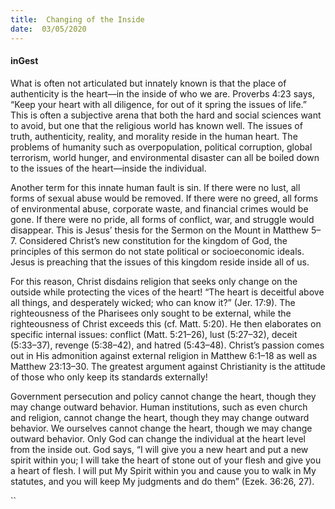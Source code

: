 ```yaml
---
title:  Changing of the Inside
date:  03/05/2020
---
```


#### inGest

What is often not articulated but innately known is that the place of authenticity is the heart—in the inside of who we are. Proverbs 4:23 says, “Keep your heart with all diligence, for out of it spring the issues of life.” This is often a subjective arena that both the hard and social sciences want to avoid, but one that the religious world has known well. The issues of truth, authenticity, reality, and morality reside in the human heart. The problems of humanity such as overpopulation, political corruption, global terrorism, world hunger, and environmental disaster can all be boiled down to the issues of the heart—inside the individual.

Another term for this innate human fault is sin. If there were no lust, all forms of sexual abuse would be removed. If there were no greed, all forms of environmental abuse, corporate waste, and financial crimes would be gone. If there were no pride, all forms of conflict, war, and struggle would disappear. This is Jesus’ thesis for the Sermon on the Mount in Matthew 5–7. Considered Christ’s new constitution for the kingdom of God, the principles of this sermon do not state political or socioeconomic ideals. Jesus is preaching that the issues of this kingdom reside inside all of us.

For this reason, Christ disdains religion that seeks only change on the outside while protecting the vices of the heart! “The heart is deceitful above all things, and desperately wicked; who can know it?” (Jer. 17:9). The righteousness of the Pharisees only sought to be external, while the righteousness of Christ exceeds this (cf. Matt. 5:20). He then elaborates on specific internal issues: conflict (Matt. 5:21–26), lust (5:27–32), deceit (5:33–37), revenge (5:38–42), and hatred (5:43–48). Christ’s passion comes out in His admonition against external religion in Matthew 6:1–18 as well as Matthew 23:13–30. The greatest argument against Christianity is the attitude of those who only keep its standards externally!

Government persecution and policy cannot change the heart, though they may change outward behavior. Human institutions, such as even church and religion, cannot change the heart, though they may change outward behavior. We ourselves cannot change the heart, though we may change outward behavior. Only God can change the individual at the heart level from the inside out. God says, “I will give you a new heart and put a new spirit within you; I will take the heart of stone out of your flesh and give you a heart of flesh. I will put My Spirit within you and cause you to walk in My statutes, and you will keep My judgments and do them” (Ezek. 36:26, 27).

``